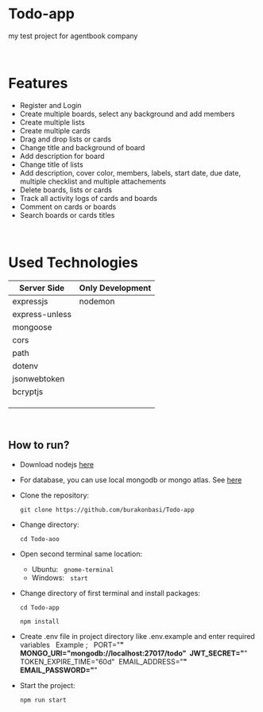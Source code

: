 # Todo-app
my test project for agentbook company

&nbsp;
# Features

- Register and Login
- Create multiple boards, select any background and add members
- Create multiple lists
- Create multiple cards
- Drag and drop lists or cards
- Change title and background of board
- Add description for board
- Change title of lists
- Add description, cover color, members, labels, start date, due date, multiple checklist and multiple attachements
- Delete boards, lists or cards
- Track all activity logs of cards and boards
- Comment on cards or boards
- Search boards or cards titles

&nbsp;
# Used Technologies

| Server Side    	| Only Development 	|
|----------------	|-------------------|
| expressjs      	| nodemon          	|
| express-unless 	|                  	|
| mongoose       	|                  	|
| cors           	|                  	|
| path           	|                  	|
| dotenv         	|                  	|
| jsonwebtoken   	|                  	|
| bcryptjs       	|                  	|
|                  	|                  	|
|                	|                  	|
|                	|                 	|

&nbsp;
## How to run?

- Download nodejs [here](https://nodejs.org/en/download/) 
- For database, you can use local mongodb or mongo atlas. See [here](https://www.mongodb.com/)
- Clone the repository:

  ```git clone https://github.com/burakonbasi/Todo-app``` 

- Change directory:

  ```cd Todo-aoo```

- Open second terminal same location:
    * Ubuntu: &nbsp; ```gnome-terminal```
    * Windows: &nbsp; ```start```

- Change directory of first terminal and install packages:

    ```cd Todo-app```

    ```npm install```

- Create .env file in project directory like .env.example and enter required variables
&nbsp;
Example ;
&nbsp;
PORT="****"&nbsp;
MONGO_URI="mongodb://localhost:27017/todo"&nbsp;
JWT_SECRET="****"&nbsp;
TOKEN_EXPIRE_TIME="60d"&nbsp;
EMAIL_ADDRESS="****"&nbsp;
EMAIL_PASSWORD="****"&nbsp;


- Start the project:

    ```npm run start```

